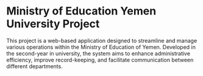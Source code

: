 # Ministry of Education Yemen University Project

This project is a web-based application designed to streamline and manage various operations within the Ministry of Education of Yemen. Developed in the second-year in university, the system aims to enhance administrative efficiency, improve record-keeping, and facilitate communication between different departments.

